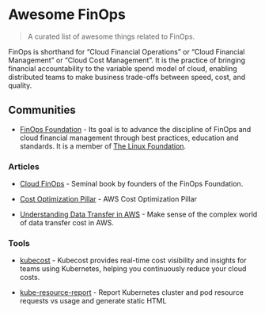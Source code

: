 # Awesome FinOps
> A curated list of awesome things related to FinOps.

FinOps is shorthand for “Cloud Financial Operations” or “Cloud Financial Management” or “Cloud Cost Management”. It is the practice of bringing financial accountability to the variable spend model of cloud, enabling distributed teams to make business trade-offs between speed, cost, and quality.

## Communities

- [FinOps Foundation](https://www.finops.org/) - Its goal is to advance the discipline of FinOps and cloud financial management through best practices, education and standards. It is a member of [The Linux Foundation](https://www.linuxfoundation.org/).

### Articles

- [Cloud FinOps](https://www.finops.org/resources/finops-book/) - Seminal book by founders of the FinOps Foundation.

- [Cost Optimization Pillar](https://docs.aws.amazon.com/wellarchitected/latest/cost-optimization-pillar/welcome.html) - AWS Cost Optimization Pillar

- [Understanding Data Transfer in AWS](https://www.lastweekinaws.com/blog/understanding-data-transfer-in-aws/) - Make sense of the complex world of data transfer cost in AWS.

### Tools

- [kubecost](https://www.kubecost.com/) - Kubecost provides real-time cost visibility and insights for teams using Kubernetes, helping you continuously reduce your cloud costs.

- [kube-resource-report](https://codeberg.org/hjacobs/kube-resource-report) - Report Kubernetes cluster and pod resource requests vs usage and generate static HTML
